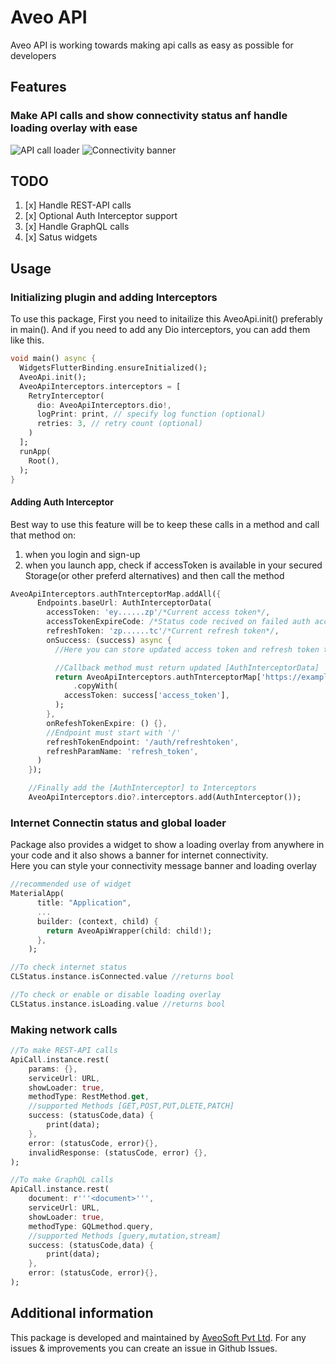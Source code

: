 <!-- 
This README describes the package. If you publish this package to pub.dev,
this README's contents appear on the landing page for your package.

For information about how to write a good package README, see the guide for
[writing package pages](https://dart.dev/guides/libraries/writing-package-pages). 

For general information about developing packages, see the Dart guide for
[creating packages](https://dart.dev/guides/libraries/create-library-packages)
and the Flutter guide for
[developing packages and plugins](https://flutter.dev/developing-packages). 
-->
# Aveo API

Aveo API is working towards making api calls as easy as possible for developers

## Features

### Make API calls and show connectivity status anf handle loading overlay with ease

![API call loader](rest.gif)
![Connectivity banner](connection.gif)

## TODO

1. [x] Handle REST-API calls  
1. [x] Optional Auth Interceptor support  
1. [x] Handle GraphQL calls  
1. [x] Satus widgets  
## Usage

### Initializing plugin and adding Interceptors

To use this package, First you need to initailize this AveoApi.init() preferably in main(). And if you need to add any Dio interceptors, you can add them like this.

```dart
void main() async {
  WidgetsFlutterBinding.ensureInitialized();
  AveoApi.init();
  AveoApiInterceptors.interceptors = [
    RetryInterceptor(
      dio: AveoApiInterceptors.dio!,
      logPrint: print, // specify log function (optional)
      retries: 3, // retry count (optional)
    )
  ];
  runApp(
    Root(),
  );
}
```

#### Adding Auth Interceptor

Best way to use this feature will be to keep these calls in a method and call that method on:
1. when you login and sign-up
2. when you launch app, check if accessToken is available in your secured Storage(or other preferd alternatives) and then call the method

```dart
AveoApiInterceptors.authTnterceptorMap.addAll({
      Endpoints.baseUrl: AuthInterceptorData(
        accessToken: 'ey......zp'/*Current access token*/,
        accessTokenExpireCode: /*Status code recived on failed auth access*/,
        refreshToken: 'zp......tc'/*Current refresh token*/,
        onSuccess: (success) async {
          //Here you can store updated access token and refresh token to your storage

          //Callback method must return updated [AuthInterceptorData]
          return AveoApiInterceptors.authTnterceptorMap['https://example.com']!
              .copyWith(
            accessToken: success['access_token'],
          );
        },
        onRefeshTokenExpire: () {},
        //Endpoint must start with '/'
        refreshTokenEndpoint: '/auth/refreshtoken',
        refreshParamName: 'refresh_token',
      )
    });

    //Finally add the [AuthInterceptor] to Interceptors 
    AveoApiInterceptors.dio?.interceptors.add(AuthInterceptor());
```

### Internet Connectin status and global loader

Package also provides a widget to show a loading overlay from anywhere in your code and it also shows a banner for internet connectivity.  
Here you can style your connectivity message banner and loading overlay

```dart
//recommended use of widget
MaterialApp(
      title: "Application",
      ...
      builder: (context, child) {
        return AveoApiWrapper(child: child!);
      },
    );
```

```dart
//To check internet status
CLStatus.instance.isConnected.value //returns bool

//To check or enable or disable loading overlay
CLStatus.instance.isLoading.value //returns bool
```

### Making network calls

```dart
//To make REST-API calls
ApiCall.instance.rest(
    params: {},
    serviceUrl: URL,
    showLoader: true,
    methodType: RestMethod.get, 
    //supported Methods [GET,POST,PUT,DLETE,PATCH]
    success: (statusCode,data) {
        print(data);
    },
    error: (statusCode, error){},
    invalidResponse: (statusCode, error) {},
);
```

```dart
//To make GraphQL calls
ApiCall.instance.rest(
    document: r'''<document>''',
    serviceUrl: URL,
    showLoader: true,
    methodType: GQLmethod.query, 
    //supported Methods [guery,mutation,stream]
    success: (statusCode,data) {
        print(data);
    },
    error: (statusCode, error){},
);
```

## Additional information

This package is developed and maintained by [AveoSoft Pvt Ltd](https://aveosoft.com/).
For any issues & improvements you can create an issue in Github Issues.

